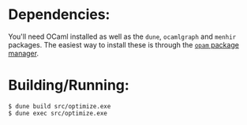 # Dependencies:

You'll need OCaml installed as well as the `dune`, `ocamlgraph` and `menhir` packages.
The easiest way to install these is through the [`opam` package manager](https://opam.ocaml.org).

# Building/Running:

```
$ dune build src/optimize.exe
$ dune exec src/optimize.exe
```
